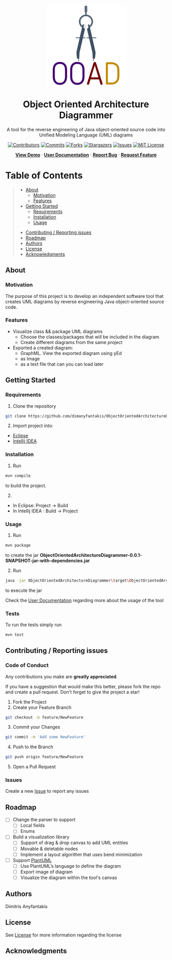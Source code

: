 <div align="center">
  <a href=https://github.com/dimanyfantakis/ObjectOrientedArchitectureDiagrammer>
    <img src="src/main/resources/assets/logo.png" alt="Logo" width="250" height="250">
  </a>
  <h1>Object Oriented Architecture Diagrammer</h1>
  <p>
    A tool for the reverse engineering of Java object-oriented source code into Unified Modeling Language (UML) diagrams
  </p>
  
[![Contributors][contributors-shield]][contributors-url]
[![Commits][commits-shield]][commits-url]
[![Forks][forks-shield]][forks-url]
[![Stargazers][stars-shield]][stars-url]
[![Issues][issues-shield]][issues-url]
[![MIT License][license-shield]][license-url]

[**View Demo**][demo-url] · [**User Documentation**][userDocumentation-url] · [**Report Bug**][issues-url] · [**Request Feature**][issues-url]

</div>

# Table of Contents
> - [About](#about)
>   * [Motivation](#motivation)
>   * [Features](#features)
> - [Getting Started](#getting-started)
>   * [Requirements](#requirements)
>   * [Installation](#installation)
>   * [Usage](#usage)
>* [Contributing / Reporting issues](#contributing--reporting-issues)
>* [Roadmap](#roadmap)
>* [Authors](#authors)
>* [License](#license)
>* [Acknowledgments](#acknowledgments)

## About

### Motivation

The purpose of this project is to develop an independent software tool that creates UML diagrams by reverse engineering Java object-oriented source code. 

### Features

* Visualize class && package UML diagrams 
  * Choose the classes/packages that will be included in the diagram
  * Create different diagrams from the same project
* Exported a created diagram:
  * GraphML. View the exported diagram using yEd
  * as Image
  * as a text file that can you can load later

## Getting Started

### Requirements

1. Clone the repository
  ```bash
  git clone https://github.com/dimanyfantakis/ObjectOrientedArchitectureDiagrammer.git
  ```

2. Import project into:
  * [Eclipse][importEclipse-url]
  * [Intellij IDEA][importIntellij-url]

### Installation

1. Run
  ```bash
  mvn compile
  ```
to build the project.

2. 
* In Eclipse: Project -> Build
* In Intellij IDEA : Build -> Project

### Usage

1. Run
  ```bash
  mvn package
  ```
to create the jar **ObjectOrientedArchitectureDiagrammer-0.0.1-SNAPSHOT-jar-with-dependencies.jar**

2. Run
  ```bash
  java -jar ObjectOrientedArchitectureDiagrammer\target\ObjectOrientedArchitectureDiagrammer-0.0.1-SNAPSHOT-jar-with-dependencies.jar
  ```
to execute the jar

Check the [User Documentation][userDocumentation-url] regarding more about the usage of the tool

### Tests

To run the tests simply run
  ```bash
  mvn test
  ```

## Contributing / Reporting issues

### Code of Conduct

Any contributions you make are **greatly appreciated**.

If you have a suggestion that would make this better, please fork the repo and create a pull request. Don't forget to give the project a star!

1. Fork the Project
2. Create your Feature Branch
  ```bash
  git checkout -b feature/NewFeature
  ```
3. Commit your Changes
  ```bash
  git commit -m 'Add some NewFeature'
  ```
4. Push to the Branch
  ```bash
  git push origin feature/NewFeature
  ```
5. Open a Pull Request

### Issues

Create a new [Issue][issues-url] to report any issues

## Roadmap

- [ ] Change the parser to support
  - [ ] Local fields
  - [ ] Enums
- [ ] Build a visualization library
    - [ ] Support of drag & drop canvas to add UML entities
    - [ ] Movable & deletable nodes
    - [ ] Implement a layout algorithm that uses bend minimization
- [ ] Support [PlantUML][plantuml-url]
  - [ ] Use PlantUML’s language to define the diagram
  - [ ] Export image of diagram
  - [ ] Visualize the diagram within the tool's canvas
    
## Authors
Dimitris Anyfantakis

## License

See [License][license-url] for more information regarding the license

## Acknowledgments

[contributors-shield]: https://img.shields.io/github/contributors/dimanyfantakis/ObjectOrientedArchitectureDiagrammer
[contributors-url]: https://github.com/dimanyfantakis/ObjectOrientedArchitectureDiagrammer/graphs/contributors
[commits-shield]: https://img.shields.io/github/last-commit/dimanyfantakis/ObjectOrientedArchitectureDiagrammer
[commits-url]: https://github.com/dimanyfantakis/ObjectOrientedArchitectureDiagrammer/commit/main
[forks-shield]: https://img.shields.io/github/forks/dimanyfantakis/ObjectOrientedArchitectureDiagrammer
[forks-url]: https://github.com/dimanyfantakis/ObjectOrientedArchitectureDiagrammer/network/members
[stars-shield]: https://img.shields.io/github/stars/dimanyfantakis/ObjectOrientedArchitectureDiagrammer
[stars-url]: https://github.com/dimanyfantakis/ObjectOrientedArchitectureDiagrammer/stargazers
[issues-shield]: https://img.shields.io/github/issues/dimanyfantakis/ObjectOrientedArchitectureDiagrammer
[issues-url]: https://github.com/dimanyfantakis/ObjectOrientedArchitectureDiagrammer/issues/
[license-shield]: https://img.shields.io/github/license/dimanyfantakis/ObjectOrientedArchitectureDiagrammer
[license-url]: https://github.com/dimanyfantakis/ObjectOrientedArchitectureDiagrammer/blob/main/LICENSE
[userDocumentation-url]: https://docs.google.com/document/d/1C8zHygW2cqtbSBOQGcSFhKYcRx0AkQaY/edit?usp=sharing&ouid=111456297792845674932&rtpof=true&sd=true
[demo-url]: https://github.com/dimanyfantakis/ObjectOrientedArchitectureDiagrammer
[importEclipse-url]: https://www.baeldung.com/maven-import-eclipse
[importIntellij-url]: https://www.jetbrains.com/idea/guide/tutorials/working-with-maven/importing-a-project/
[plantuml-url]: https://plantuml.com/
